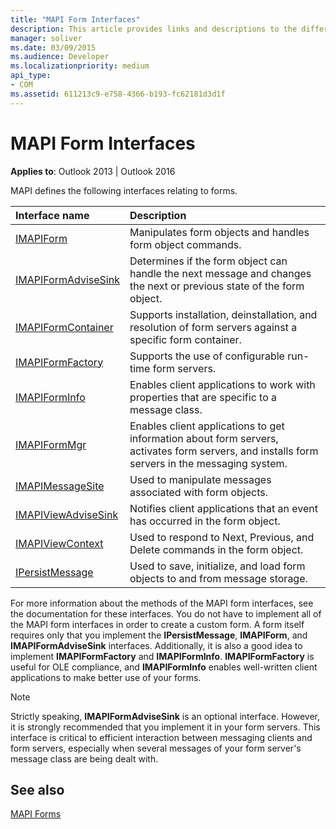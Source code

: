 ```yaml
---
title: "MAPI Form Interfaces"
description: This article provides links and descriptions to the different MAPI form interfaces and methods with additional notes.
manager: soliver
ms.date: 03/09/2015
ms.audience: Developer
ms.localizationpriority: medium
api_type:
- COM
ms.assetid: 611213c9-e758-4366-b193-fc62181d3d1f
---
```


# MAPI Form Interfaces

  
  
**Applies to**: Outlook 2013 | Outlook 2016 
  
MAPI defines the following interfaces relating to forms.
  
|**Interface name**|**Description**|
|:-----|:-----|
|[IMAPIForm](imapiformiunknown.md) <br/> |Manipulates form objects and handles form object commands. |
|[IMAPIFormAdviseSink](imapiformadvisesinkiunknown.md) <br/> |Determines if the form object can handle the next message and changes the next or previous state of the form object. |
|[IMAPIFormContainer](imapiformcontaineriunknown.md) <br/> |Supports installation, deinstallation, and resolution of form servers against a specific form container. |
|[IMAPIFormFactory](imapiformfactoryiunknown.md) <br/> |Supports the use of configurable run-time form servers. |
|[IMAPIFormInfo](imapiforminfoimapiprop.md) <br/> |Enables client applications to work with properties that are specific to a message class. |
|[IMAPIFormMgr](imapiformmgriunknown.md) <br/> |Enables client applications to get information about form servers, activates form servers, and installs form servers in the messaging system. |
|[IMAPIMessageSite](imapimessagesiteiunknown.md) <br/> |Used to manipulate messages associated with form objects. |
|[IMAPIViewAdviseSink](imapiviewadvisesinkiunknown.md) <br/> |Notifies client applications that an event has occurred in the form object. |
|[IMAPIViewContext](imapiviewcontextiunknown.md) <br/> |Used to respond to Next, Previous, and Delete commands in the form object. |
|[IPersistMessage](ipersistmessageiunknown.md) <br/> |Used to save, initialize, and load form objects to and from message storage. |
   
For more information about the methods of the MAPI form interfaces, see the documentation for these interfaces. You do not have to implement all of the MAPI form interfaces in order to create a custom form. A form itself requires only that you implement the **IPersistMessage**, **IMAPIForm**, and **IMAPIFormAdviseSink** interfaces. Additionally, it is also a good idea to implement **IMAPIFormFactory** and **IMAPIFormInfo**. **IMAPIFormFactory** is useful for OLE compliance, and **IMAPIFormInfo** enables well-written client applications to make better use of your forms. 
  
> [!NOTE]
> Strictly speaking, **IMAPIFormAdviseSink** is an optional interface. However, it is strongly recommended that you implement it in your form servers. This interface is critical to efficient interaction between messaging clients and form servers, especially when several messages of your form server's message class are being dealt with. 
  
## See also



[MAPI Forms](mapi-forms.md)

